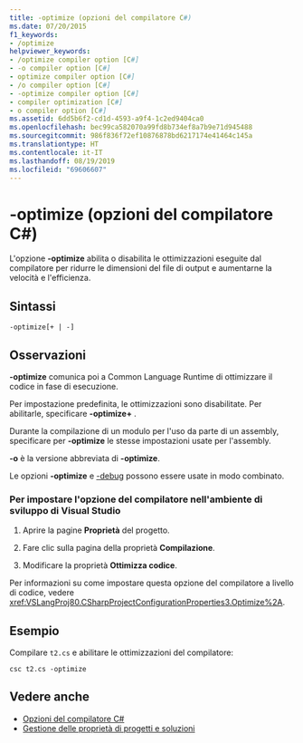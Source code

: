 ```yaml
---
title: -optimize (opzioni del compilatore C#)
ms.date: 07/20/2015
f1_keywords:
- /optimize
helpviewer_keywords:
- /optimize compiler option [C#]
- -o compiler option [C#]
- optimize compiler option [C#]
- /o compiler option [C#]
- -optimize compiler option [C#]
- compiler optimization [C#]
- o compiler option [C#]
ms.assetid: 6dd5b6f2-cd1d-4593-a9f4-1c2ed9404ca0
ms.openlocfilehash: bec99ca582070a99fd8b734ef8a7b9e71d945488
ms.sourcegitcommit: 986f836f72ef10876878bd6217174e41464c145a
ms.translationtype: HT
ms.contentlocale: it-IT
ms.lasthandoff: 08/19/2019
ms.locfileid: "69606607"
---
```

# <a name="-optimize-c-compiler-options"></a>-optimize (opzioni del compilatore C#)
L'opzione **-optimize** abilita o disabilita le ottimizzazioni eseguite dal compilatore per ridurre le dimensioni del file di output e aumentarne la velocità e l'efficienza.  
  
## <a name="syntax"></a>Sintassi  
  
```console  
-optimize[+ | -]  
```  
  
## <a name="remarks"></a>Osservazioni  
 **-optimize** comunica poi a Common Language Runtime di ottimizzare il codice in fase di esecuzione.  
  
 Per impostazione predefinita, le ottimizzazioni sono disabilitate. Per abilitarle, specificare **-optimize+** .  
  
 Durante la compilazione di un modulo per l'uso da parte di un assembly, specificare per **-optimize** le stesse impostazioni usate per l'assembly.  
  
 **-o** è la versione abbreviata di **-optimize**.  
  
 Le opzioni **-optimize** e [-debug](./debug-compiler-option.md) possono essere usate in modo combinato.  
  
### <a name="to-set-this-compiler-option-in-the-visual-studio-development-environment"></a>Per impostare l'opzione del compilatore nell'ambiente di sviluppo di Visual Studio  
  
1. Aprire la pagine **Proprietà** del progetto.  
  
2. Fare clic sulla pagina della proprietà **Compilazione**.  
  
3. Modificare la proprietà **Ottimizza codice**.  
  
 Per informazioni su come impostare questa opzione del compilatore a livello di codice, vedere <xref:VSLangProj80.CSharpProjectConfigurationProperties3.Optimize%2A>.  
  
## <a name="example"></a>Esempio  
 Compilare `t2.cs` e abilitare le ottimizzazioni del compilatore:  
  
```console  
csc t2.cs -optimize  
```  
  
## <a name="see-also"></a>Vedere anche

- [Opzioni del compilatore C#](./index.md)
- [Gestione delle proprietà di progetti e soluzioni](/visualstudio/ide/managing-project-and-solution-properties)
